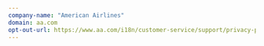 ```yaml
---
company-name: "American Airlines"
domain: aa.com
opt-out-url: https://www.aa.com/i18n/customer-service/support/privacy-policy.jsp
---
```





